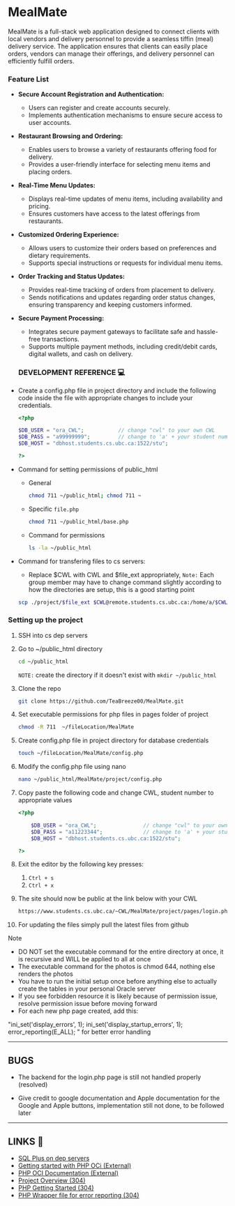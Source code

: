 # MealMate
MealMate is a full-stack web application designed to connect clients with local vendors and delivery personnel to provide a seamless tiffin (meal) delivery service. The application ensures that clients can easily place orders, vendors can manage their offerings, and delivery personnel can efficiently fulfill orders.

### Feature List

- **Secure Account Registration and Authentication:**
  - Users can register and create accounts securely.
  - Implements authentication mechanisms to ensure secure access to user accounts.

- **Restaurant Browsing and Ordering:**
  - Enables users to browse a variety of restaurants offering food for delivery.
  - Provides a user-friendly interface for selecting menu items and placing orders.

- **Real-Time Menu Updates:**
  - Displays real-time updates of menu items, including availability and pricing.
  - Ensures customers have access to the latest offerings from restaurants.

- **Customized Ordering Experience:**
  - Allows users to customize their orders based on preferences and dietary requirements.
  - Supports special instructions or requests for individual menu items.

- **Order Tracking and Status Updates:**
  - Provides real-time tracking of orders from placement to delivery.
  - Sends notifications and updates regarding order status changes, ensuring transparency and keeping customers informed.

- **Secure Payment Processing:**
  - Integrates secure payment gateways to facilitate safe and hassle-free transactions.
  - Supports multiple payment methods, including credit/debit cards, digital wallets, and cash on delivery.

  ### DEVELOPMENT REFERENCE 💻
- Create a config.php file in project directory and include the following code inside the file with appropriate changes to include your credentials.
    ```PHP
    <?php

    $DB_USER = "ora_CWL";			// change "cwl" to your own CWL
    $DB_PASS = "a99999999";	        // change to 'a' + your student number
    $DB_HOST = "dbhost.students.cs.ubc.ca:1522/stu";

    ?>
    ```

- Command for setting permissions of public_html
    - General
        ```BASH
        chmod 711 ~/public_html; chmod 711 ~
        ``` 
    - Specific `file.php`
        ```BASH
        chmod 711 ~/public_html/base.php
        ```
    - Command for permissions
        ```BASH
        ls -la ~/public_html
        ```
- Command for transfering files to cs servers:
    - Replace $CWL with CWL and $file_ext appropriately, `Note:` Each group member may have to change command slightly according to how the directories are setup, this is a good starting point
    ```BASH
    scp ./project/$file_ext $CWL@remote.students.cs.ubc.ca:/home/a/$CWL/public_html
    ```
### Setting up the project
1) SSH into cs dep servers
1) Go to ~/public_html directory
    ```BASH
    cd ~/public_html
    ```
    `NOTE:` create the directory if it doesn't exist with `mkdir ~/public_html`
1) Clone the repo
    ```BASH
    git clone https://github.com/TeaBreeze00/MealMate.git
    ```
1) Set executable permissions for php files in pages folder of project
    ```BASH
    chmod -R 711  ~/fileLocation/MealMate
    ```
1) Create config.php file in project directory for database credentials
    ```BASH
   touch ~/fileLocation/MealMate/config.php
    ```
1) Modify the config.php file using nano
    ```BASH
    nano ~/public_html/MealMate/project/config.php
    ```
1) Copy paste the following code and change CWL, student number to appropriate values
    ```PHP
    <?php

        $DB_USER = "ora_CWL";			    // change "cwl" to your own CWL
        $DB_PASS = "a11223344";	            // change to 'a' + your student number
        $DB_HOST = "dbhost.students.cs.ubc.ca:1522/stu";

    ?>
    ```



1) Exit the editor by the following key presses:
    1) `Ctrl + s`
    1) `Ctrl + x`
1) The site should now be public at the link below with your CWL
    ```txt
    https://www.students.cs.ubc.ca/~CWL/MealMate/project/pages/login.php
    ```
1) For updating the files simply pull the latest files from github

Note
- DO NOT set the executable command for the entire directory at once, it is recursive and WILL be applied to all at once
- The executable command for the photos is chmod 644, nothing else renders the photos
- You have to run the initial setup once before anything else to actually create the tables in your personal Oracle server
- If you see forbidden resource it is likely because of permission issue, resolve permission issue before moving forward
- For each new php page created, add this:
   
"ini_set('display_errors', 1);
 ini_set('display_startup_errors', 1);
 error_reporting(E_ALL); " for better error handling

---
## BUGS
- The backend for the login.php page is still not handled properly (resolved)

- Give credit to google documentation and Apple documentation for the Google and Apple buttons, implementation still not done, to be followed later
---
## LINKS 🚪
- [SQL Plus on dep servers](https://www.students.cs.ubc.ca/~cs-304/resources/sql-plus-resources/sql-plus-setup.html)
- [Getting started with PHP OCi (External)](https://reintech.io/blog/a-comprehensive-guide-to-php-oci8-library-for-oracle-database-access)
- [PHP OCI Documentation (External)](https://www.php.net/manual/en/book.oci8.php)
- [Project Overview (304)](https://www.students.cs.ubc.ca/~cs-304/resources/project-overview.html)
- [PHP Getting Started (304)](https://www.students.cs.ubc.ca/~cs-304/resources/php-oracle-resources/php-setup.html)
- [PHP Wrapper file for error reporting (304)](https://www.students.cs.ubc.ca/~cs-304/resources/php-oracle-resources/php-setup.html#debugging)
